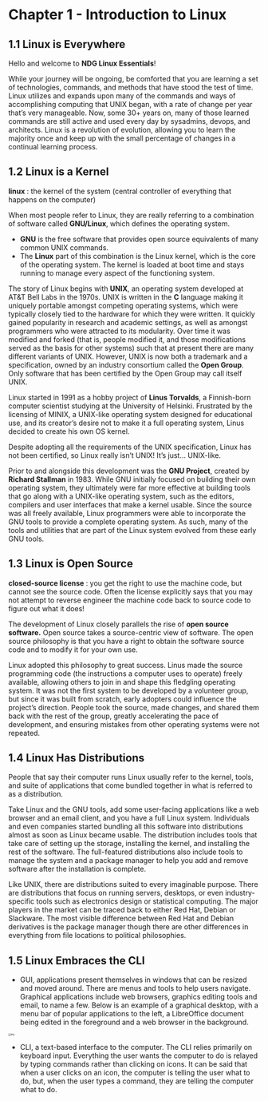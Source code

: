 # Chapter 1 - Introduction to Linux



## 1.1 Linux is Everywhere

Hello and welcome to **NDG Linux Essentials**!

While your journey will be ongoing, be comforted that you are learning a set of technologies, commands, and methods that have stood the test of time. Linux utilizes and expands upon many of the commands and ways of accomplishing computing that UNIX began, with a rate of change per year that’s very manageable. Now, some 30+ years on, many of those learned commands are still active and used every day by sysadmins, devops, and architects. Linux is a revolution of evolution, allowing you to learn the majority once and keep up with the small percentage of changes in a continual learning process.



## 1.2 Linux is a Kernel

 **linux** : the kernel of the system (central controller of everything that happens on the computer)

When most people refer to Linux, they are really referring to a combination of software called **GNU/Linux**, which defines the operating system. 

- **GNU** is the free software that provides open source equivalents of many common UNIX commands.
- The **Linux** part of this combination is the Linux kernel, which is the core of the operating system. The kernel is loaded at boot time and stays running to manage every aspect of the functioning system.

The story of Linux begins with **UNIX**, an operating system developed at AT&T Bell Labs in the 1970s. UNIX is written in the **C** language making it uniquely portable amongst competing operating systems, which were typically closely tied to the hardware for which they were written. It quickly gained popularity in research and academic settings, as well as amongst programmers who were attracted to its modularity. Over time it was modified and forked (that is, people modified it, and those modifications served as the basis for other systems) such that at present there are many different variants of UNIX. However, UNIX is now both a trademark and a specification, owned by an industry consortium called the **Open Group**. Only software that has been certified by the Open Group may call itself UNIX.

Linux started in 1991 as a hobby project of **Linus Torvalds**, a Finnish-born computer scientist studying at the University of Helsinki. Frustrated by the licensing of MINIX, a UNIX-like operating system designed for educational use, and its creator’s desire not to make it a full operating system, Linus decided to create his own OS kernel.

Despite adopting all the requirements of the UNIX specification, Linux has not been certified, so Linux really isn’t UNIX! It’s just… UNIX-like.

Prior to and alongside this development was the **GNU Project**, created by **Richard Stallman** in 1983. While GNU initially focused on building their own operating system, they ultimately were far more effective at building tools that go along with a UNIX-like operating system, such as the editors, compilers and user interfaces that make a kernel usable. Since the source was all freely available, Linux programmers were able to incorporate the GNU tools to provide a complete operating system. As such, many of the tools and utilities that are part of the Linux system evolved from these early GNU tools.



## 1.3 Linux is Open Source

**closed-source license** : you get the right to use the machine code, but cannot see the source code. Often the license explicitly says that you may not attempt to reverse engineer the machine code back to source code to figure out what it does!

The development of Linux closely parallels the rise of **open source software.** Open source takes a source-centric view of software. The open source philosophy is that you have a right to obtain the software source code and to modify it for your own use.

Linux adopted this philosophy to great success. Linus made the source programming code (the instructions a computer uses to operate) freely available, allowing others to join in and shape this fledgling operating system. It was not the first system to be developed by a volunteer group, but since it was built from scratch, early adopters could influence the project’s direction. People took the source, made changes, and shared them back with the rest of the group, greatly accelerating the pace of development, and ensuring mistakes from other operating systems were not repeated.



## 1.4 Linux Has Distributions

People that say their computer runs Linux usually refer to the kernel, tools, and suite of applications that come bundled together in what is referred to as a distribution.

Take Linux and the GNU tools, add some user-facing applications like a web browser and an email client, and you have a full Linux system. Individuals and even companies started bundling all this software into distributions almost as soon as Linux became usable. The distribution includes tools that take care of setting up the storage, installing the kernel, and installing the rest of the software. The full-featured distributions also include tools to manage the system and a package manager to help you add and remove software after the installation is complete.

Like UNIX, there are distributions suited to every imaginable purpose. There are distributions that focus on running servers, desktops, or even industry-specific tools such as electronics design or statistical computing. The major players in the market can be traced back to either Red Hat, Debian or Slackware. The most visible difference between Red Hat and Debian derivatives is the package manager though there are other differences in everything from file locations to political philosophies.



## 1.5 Linux Embraces the CLI

- GUI, applications present themselves in windows that can be resized and moved around. There are menus and tools to help users navigate. Graphical applications include web browsers, graphics editing tools and email, to name a few. Below is an example of a graphical desktop, with a menu bar of popular applications to the left, a LibreOffice document being edited in the foreground and a web browser in the background.

<img src="https://ndg-content-dev.s3.amazonaws.com/media/images/linux-essentials-v2/ubuntu-desktop.png" alt="img" style="zoom:30%;" />



-  CLI, a text-based interface to the computer. The CLI relies primarily on keyboard input. Everything the user wants the computer to do is relayed by typing commands rather than clicking on icons. It can be said that when a user clicks on an icon, the computer is telling the user what to do, but, when the user types a command, they are telling the computer what to do.